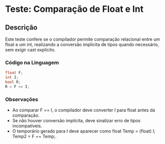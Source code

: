 # Teste: Comparação de Float e Int

## Descrição
Este teste confere se o compilador permite comparação relacional entre um float e um int, realizando a conversão implícita de tipos quando necessário, sem exigir cast explícito.

### Código na Linguagem

```c
float F;
int I;
bool R;
R = F == I;
```
### Observações
- Ao comparar F == I, o compilador deve converter I para float antes da comparação.
- Se não houver conversão implícita, deve sinalizar erro de tipos incompatíveis.
- O temporário gerado para I deve aparecer como float Temp = (float) I; Temp2 = F == Temp;.